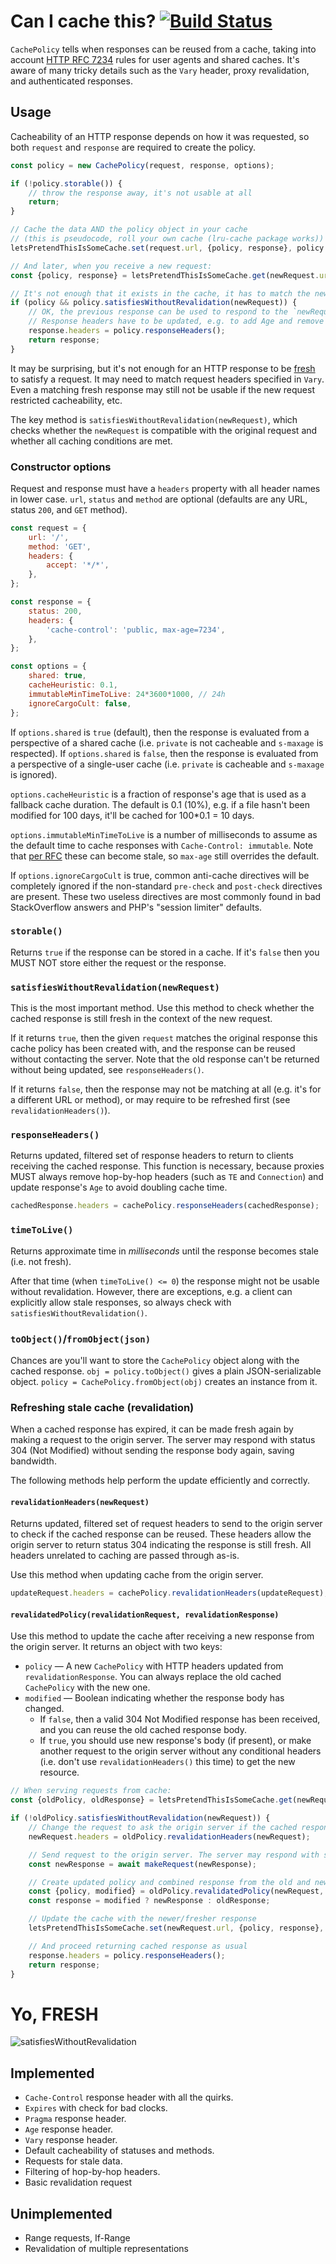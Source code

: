 # Can I cache this? [![Build Status](https://travis-ci.org/pornel/http-cache-semantics.svg?branch=master)](https://travis-ci.org/pornel/http-cache-semantics)

`CachePolicy` tells when responses can be reused from a cache, taking into account [HTTP RFC 7234](http://httpwg.org/specs/rfc7234.html) rules for user agents and shared caches. It's aware of many tricky details such as the `Vary` header, proxy revalidation, and authenticated responses.

## Usage

Cacheability of an HTTP response depends on how it was requested, so both `request` and `response` are required to create the policy.

```js
const policy = new CachePolicy(request, response, options);

if (!policy.storable()) {
    // throw the response away, it's not usable at all
    return;
}

// Cache the data AND the policy object in your cache
// (this is pseudocode, roll your own cache (lru-cache package works))
letsPretendThisIsSomeCache.set(request.url, {policy, response}, policy.timeToLive());
```

```js
// And later, when you receive a new request:
const {policy, response} = letsPretendThisIsSomeCache.get(newRequest.url);

// It's not enough that it exists in the cache, it has to match the new request, too:
if (policy && policy.satisfiesWithoutRevalidation(newRequest)) {
    // OK, the previous response can be used to respond to the `newRequest`.
    // Response headers have to be updated, e.g. to add Age and remove uncacheable headers.
    response.headers = policy.responseHeaders();
    return response;
}
```

It may be surprising, but it's not enough for an HTTP response to be [fresh](#yo-fresh) to satisfy a request. It may need to match request headers specified in `Vary`. Even a matching fresh response may still not be usable if the new request restricted cacheability, etc.

The key method is `satisfiesWithoutRevalidation(newRequest)`, which checks whether the `newRequest` is compatible with the original request and whether all caching conditions are met.

### Constructor options

Request and response must have a `headers` property with all header names in lower case. `url`, `status` and `method` are optional (defaults are any URL, status `200`, and `GET` method).

```js
const request = {
    url: '/',
    method: 'GET',
    headers: {
        accept: '*/*',
    },
};

const response = {
    status: 200,
    headers: {
        'cache-control': 'public, max-age=7234',
    },
};

const options = {
    shared: true,
    cacheHeuristic: 0.1,
    immutableMinTimeToLive: 24*3600*1000, // 24h
    ignoreCargoCult: false,
};
```

If `options.shared` is `true` (default), then the response is evaluated from a perspective of a shared cache (i.e. `private` is not cacheable and `s-maxage` is respected). If `options.shared` is `false`, then the response is evaluated from a perspective of a single-user cache (i.e. `private` is cacheable and `s-maxage` is ignored).

`options.cacheHeuristic` is a fraction of response's age that is used as a fallback cache duration. The default is 0.1 (10%), e.g. if a file hasn't been modified for 100 days, it'll be cached for 100*0.1 = 10 days.

`options.immutableMinTimeToLive` is a number of milliseconds to assume as the default time to cache responses with `Cache-Control: immutable`. Note that [per RFC](http://httpwg.org/http-extensions/immutable.html) these can become stale, so `max-age` still overrides the default.

If `options.ignoreCargoCult` is true, common anti-cache directives will be completely ignored if the non-standard `pre-check` and `post-check` directives are present. These two useless directives are most commonly found in bad StackOverflow answers and PHP's "session limiter" defaults.

### `storable()`

Returns `true` if the response can be stored in a cache. If it's `false` then you MUST NOT store either the request or the response.

### `satisfiesWithoutRevalidation(newRequest)`

This is the most important method. Use this method to check whether the cached response is still fresh in the context of the new request.

If it returns `true`, then the given `request` matches the original response this cache policy has been created with, and the response can be reused without contacting the server. Note that the old response can't be returned without being updated, see `responseHeaders()`.

If it returns `false`, then the response may not be matching at all (e.g. it's for a different URL or method), or may require to be refreshed first (see `revalidationHeaders()`).

### `responseHeaders()`

Returns updated, filtered set of response headers to return to clients receiving the cached response. This function is necessary, because proxies MUST always remove hop-by-hop headers (such as `TE` and `Connection`) and update response's `Age` to avoid doubling cache time.

```js
cachedResponse.headers = cachePolicy.responseHeaders(cachedResponse);
```

### `timeToLive()`

Returns approximate time in *milliseconds* until the response becomes stale (i.e. not fresh).

After that time (when `timeToLive() <= 0`) the response might not be usable without revalidation. However, there are exceptions, e.g. a client can explicitly allow stale responses, so always check with `satisfiesWithoutRevalidation()`.

### `toObject()`/`fromObject(json)`

Chances are you'll want to store the `CachePolicy` object along with the cached response. `obj = policy.toObject()` gives a plain JSON-serializable object. `policy = CachePolicy.fromObject(obj)` creates an instance from it.

### Refreshing stale cache (revalidation)

When a cached response has expired, it can be made fresh again by making a request to the origin server. The server may respond with status 304 (Not Modified) without sending the response body again, saving bandwidth.

The following methods help perform the update efficiently and correctly.

#### `revalidationHeaders(newRequest)`

Returns updated, filtered set of request headers to send to the origin server to check if the cached response can be reused. These headers allow the origin server to return status 304 indicating the response is still fresh. All headers unrelated to caching are passed through as-is.

Use this method when updating cache from the origin server.

```js
updateRequest.headers = cachePolicy.revalidationHeaders(updateRequest);
```

#### `revalidatedPolicy(revalidationRequest, revalidationResponse)`

Use this method to update the cache after receiving a new response from the origin server. It returns an object with two keys:

* `policy` — A new `CachePolicy` with HTTP headers updated from `revalidationResponse`. You can always replace the old cached `CachePolicy` with the new one.
* `modified` — Boolean indicating whether the response body has changed.
   * If `false`, then a valid 304 Not Modified response has been received, and you can reuse the old cached response body.
   * If `true`, you should use new response's body (if present), or make another request to the origin server without any conditional headers (i.e. don't use `revalidationHeaders()` this time) to get the new resource.

```js
// When serving requests from cache:
const {oldPolicy, oldResponse} = letsPretendThisIsSomeCache.get(newRequest.url);

if (!oldPolicy.satisfiesWithoutRevalidation(newRequest)) {
    // Change the request to ask the origin server if the cached response can be used
    newRequest.headers = oldPolicy.revalidationHeaders(newRequest);

    // Send request to the origin server. The server may respond with status 304
    const newResponse = await makeRequest(newResponse);

    // Create updated policy and combined response from the old and new data
    const {policy, modified} = oldPolicy.revalidatedPolicy(newRequest, newResponse);
    const response = modified ? newResponse : oldResponse;

    // Update the cache with the newer/fresher response
    letsPretendThisIsSomeCache.set(newRequest.url, {policy, response}, policy.timeToLive());

    // And proceed returning cached response as usual
    response.headers = policy.responseHeaders();
    return response;
}
```

# Yo, FRESH

![satisfiesWithoutRevalidation](fresh.jpg)

## Implemented

* `Cache-Control` response header with all the quirks.
* `Expires` with check for bad clocks.
* `Pragma` response header.
* `Age` response header.
* `Vary` response header.
* Default cacheability of statuses and methods.
* Requests for stale data.
* Filtering of hop-by-hop headers.
* Basic revalidation request

## Unimplemented

* Range requests, If-Range
* Revalidation of multiple representations
